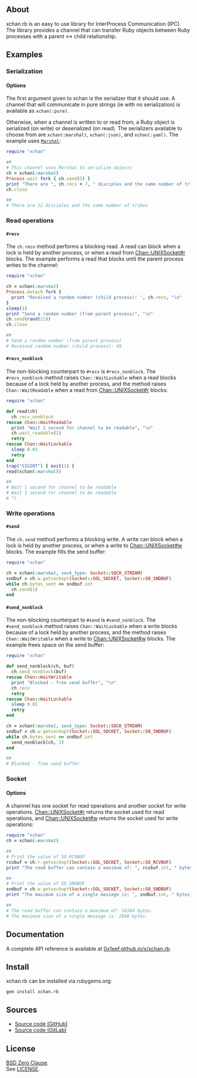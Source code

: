 ## About

xchan.rb is an easy to use library for InterProcess
Communication (IPC). The library provides a channel
that can transfer Ruby objects between Ruby processes
with a parent <-> child relationship.

## Examples

### Serialization

#### Options

The first argument given to xchan is the serializer
that it should use. A channel that will communicate
in pure strings (ie with no serialization) is
available as `xchan(:pure)`.

Otherwise, when a channel is written to or read from,
a Ruby object is serialized (on write) or deserialized
(on read). The serializers available to choose from
are `xchan(:marshal)`, `xchan(:json)`, and `xchan(:yaml)`.
The example uses
[`Marshal`](https://www.rubydoc.info/stdlib/core/Marshal):

```ruby
require "xchan"

##
# This channel uses Marshal to serialize objects
ch = xchan(:marshal)
Process.wait fork { ch.send(5) }
print "There are ", ch.recv + 7, " disciples and the same number of tribes", "\n"
ch.close

##
# There are 12 disciples and the same number of tribes
```

### Read operations

#### `#recv`

The `ch.recv` method performs a blocking read. A read
can block when a lock is held by another process, or
when a read from
[Chan::UNIXSocket#r](https://0x1eef.github,io/x/xchan.rb/Chan/UNIXSocket.html#r-instance_method)
blocks. The example performs a read that blocks until
the parent process writes to the channel:

```ruby
require "xchan"

ch = xchan(:marshal)
Process.detach fork {
  print "Received a random number (child process): ", ch.recv, "\n"
}
sleep(1)
print "Send a random number (from parent process)", "\n"
ch.send(rand(21))
ch.close

##
# Send a random number (from parent process)
# Received random number (child process): XX
```

#### `#recv_nonblock`

The non-blocking counterpart to `#recv` is `#recv_nonblock`.
The `#recv_nonblock` method raises `Chan::WaitLockable` when
a read blocks because of a lock held by another process, and
the method raises `Chan::WaitReadable` when a read from
[Chan::UNIXSocket#r](https://0x1eef.github,io/x/xchan.rb/Chan/UNIXSocket.html#r-instance_method)
blocks:

```ruby
require "xchan"

def read(ch)
  ch.recv_nonblock
rescue Chan::WaitReadable
  print "Wait 1 second for channel to be readable", "\n"
  ch.wait_readable(1)
  retry
rescue Chan::WaitLockable
  sleep 0.01
  retry
end
trap("SIGINT") { exit(1) }
read(xchan(:marshal))

##
# Wait 1 second for channel to be readable
# Wait 1 second for channel to be readable
# ^C
```

### Write operations

#### `#send`

The `ch.send` method performs a blocking write.
A write can block when a lock is held by another
process, or when a write to
[Chan::UNIXSocket#w](https://0x1eef.github,io/x/xchan.rb/Chan/UNIXSocket.html#w-instance_method)
blocks. The example fills the send buffer:

```ruby
require "xchan"

ch = xchan(:marshal, sock_type: Socket::SOCK_STREAM)
sndbuf = ch.w.getsockopt(Socket::SOL_SOCKET, Socket::SO_SNDBUF)
while ch.bytes_sent <= sndbuf.int
  ch.send(1)
end
```

#### `#send_nonblock`

The non-blocking counterpart to `#send` is
`#send_nonblock`. The `#send_nonblock` method raises
`Chan::WaitLockable` when a write blocks because of
a lock held by another process, and the method raises
`Chan::WaitWritable` when a write to
[Chan::UNIXSocket#w](https://0x1eef.github,io/x/xchan.rb/Chan/UNIXSocket.html#w-instance_method)
blocks. The example frees space on the send buffer:

```ruby
require "xchan"

def send_nonblock(ch, buf)
  ch.send_nonblock(buf)
rescue Chan::WaitWritable
  print "Blocked - free send buffer", "\n"
  ch.recv
  retry
rescue Chan::WaitLockable
  sleep 0.01
  retry
end

ch = xchan(:marshal, sock_type: Socket::SOCK_STREAM)
sndbuf = ch.w.getsockopt(Socket::SOL_SOCKET, Socket::SO_SNDBUF)
while ch.bytes_sent <= sndbuf.int
  send_nonblock(ch, 1)
end

##
# Blocked - free send buffer
```

### Socket

#### Options

A channel has one socket for read operations and another
socket for write operations.
[Chan::UNIXSocket#r](https://0x1eef.github,io/x/xchan.rb/Chan/UNIXSocket.html#r-instance_method)
returns the socket used for read operations, and
[Chan::UNIXSocket#w](https://0x1eef.github,io/x/xchan.rb/Chan/UNIXSocket.html#w-instance_method)
returns the socket used for write operations:

```ruby
require "xchan"
ch = xchan(:marshal)

##
# Print the value of SO_RCVBUF
rcvbuf = ch.r.getsockopt(Socket::SOL_SOCKET, Socket::SO_RCVBUF)
print "The read buffer can contain a maximum of: ", rcvbuf.int, " bytes.\n"

##
# Print the value of SO_SNDBUF
sndbuf = ch.w.getsockopt(Socket::SOL_SOCKET, Socket::SO_SNDBUF)
print "The maximum size of a single message is: ", sndbuf.int, " bytes.\n"

##
# The read buffer can contain a maximum of: 16384 bytes.
# The maximum size of a single message is: 2048 bytes.
```

## Documentation

A complete API reference is available at
[0x1eef.github.io/x/xchan.rb](https://0x1eef.github.io/x/xchan.rb/).

## Install

xchan.rb can be installed via rubygems.org:

    gem install xchan.rb

## Sources

* [Source code (GitHub)](https://github.com/0x1eef/xchan.rb#readme)
* [Source code (GitLab)](https://gitlab.com/0x1eef/xchan.rb#about)

## <a id="license"> License </a>

[BSD Zero Clause](https://choosealicense.com/licenses/0bsd/).
<br>
See [LICENSE](./LICENSE).
